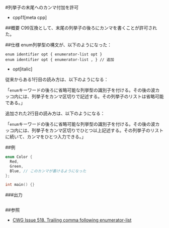 #列挙子の末尾へのカンマ付加を許可
* cpp11[meta cpp]

##概要
C99互換として、末尾の列挙子の後ろにカンマを書くことが許可された。


##仕様
enum列挙型の構文が、以下のようになった：

```
enum identifier opt { enumerator-list opt }
enum identifier opt { enumerator-list , } // 追加
```
* opt[italic]

従来からある1行目の読み方は、以下のようになる：

「`enum`キーワードの後ろに省略可能な列挙型の識別子を付ける。その後の波カッコ内には、列挙子をカンマ区切りで記述する。その列挙子のリストは省略可能である。」

追加された2行目の読み方は、以下のようになる：

「`enum`キーワードの後ろに省略可能な列挙型の識別子を付ける。その後の波カッコ内には、列挙子をカンマ区切りでひとつ以上記述する。その列挙子のリストに続いて、カンマをひとつ入力できる。」


##例
```cpp
enum Color {
  Red,
  Green,
  Blue, // このカンマが書けるようになった
};

int main() {}
```

###出力
```
```


##参照
- [CWG Issue 518. Trailing comma following enumerator-list](http://www.open-std.org/jtc1/sc22/wg21/docs/cwg_defects.html#518)

